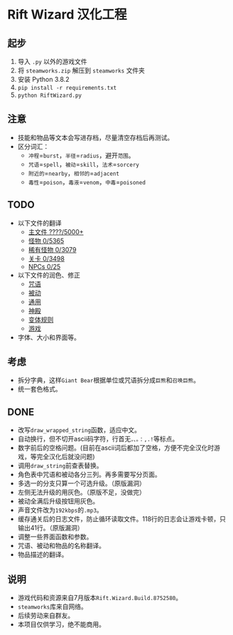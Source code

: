 # Rift Wizard 汉化工程

## 起步

1. 导入 `.py` 以外的游戏文件
2. 将 `steamworks.zip` 解压到 `steamworks` 文件夹
3. 安装 Python 3.8.2
4. `pip install -r requirements.txt`
5. `python RiftWizard.py`

## 注意

* 技能和物品等文本会写进存档，尽量清空存档后再测试。
* 区分词汇：
  * `冲程`=`burst`，`半径`=`radius`，避开`范围`。
  * `咒语`=`spell`，`被动`=`skill`，`法术`=`sorcery`
  * `附近的`=`nearby`，`相邻的`=`adjacent`
  * `毒性`=`poison`，`毒液`=`venom`，`中毒`=`poisoned`

## TODO

* 以下文件的翻译
  * [主文件 ????/5000+](RiftWizard.py)
  * [怪物 0/5365](Monsters.py)
  * [稀有怪物 0/3079](RareMonsters.py)
  * [关卡 0/3498](Level.py)
  * [NPCs 0/25](NPCs.py)
* 以下文件的润色、修正
  * [咒语](Spells.py)
  * [被动](Upgrades.py)
  * [通用](CommonContent.py)
  * [神殿](Shrines.py)
  * [变体规则](Mutators.py)
  * [游戏](Game.py)
* 字体、大小和界面等。

## 考虑

* 拆分字典，这样`Giant Bear`根据单位或咒语拆分成`巨熊`和`召唤巨熊`。
* 统一套色格式。

## DONE

* 改写`draw_wrapped_string`函数，适应中文。
* 自动换行，但不切开ascii码字符，行首无`，、。：,.!`等标点。
* 数字前后的空格问题。(目前在ascii词后都加了空格，方便不完全汉化时游戏，等完全汉化后就没问题)
* 调用`draw_string`前查表替换。
* 角色表中咒语和被动各分三列。再多需要写分页面。
* 多选一的分支只算一个可选升级。（原版漏洞）
* 左侧无法升级的用灰色。（原版不足，没做完）
* 被动全满后升级按钮用灰色。
* 声音文件改为`192kbps`的`.mp3`。
* 缓存通关后的日志文件，防止循环读取文件。118行的日志会让游戏卡顿，只输出41行。（原版漏洞）
* 调整一些界面函数和参数。
* 咒语、被动和物品的名称翻译。
* 物品描述的翻译。

## 说明

* 游戏代码和资源来自7月版本`Rift.Wizard.Build.8752580`。
* `steamworks`库来自网络。
* 后续劳动来自群友。
* 本项目仅供学习，绝不能商用。
